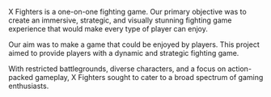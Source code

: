 X Fighters is a one-on-one fighting game. Our primary objective was to create an immersive,
strategic, and visually stunning fighting game experience that would make every type of
player can enjoy.

Our aim was to make a game that could be enjoyed by players. This
project aimed to provide players with a dynamic and strategic fighting game. 

With restricted battlegrounds, diverse characters, and a focus on action-packed gameplay, X Fighters sought
to cater to a broad spectrum of gaming enthusiasts.
